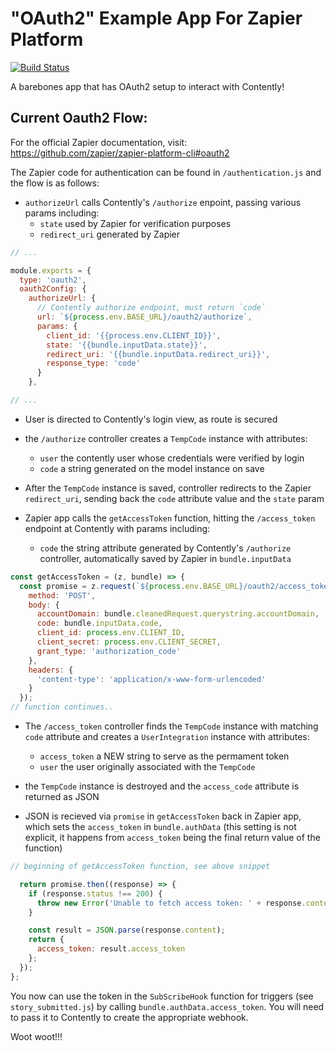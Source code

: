 # "OAuth2" Example App For Zapier Platform

[![Build Status](https://travis-ci.org/zapier/zapier-platform-example-app-oauth2.svg?branch=master)](https://travis-ci.org/zapier/zapier-platform-example-app-oauth2)

A barebones app that has OAuth2 setup to interact with Contently!

## Current Oauth2 Flow:

For the official Zapier documentation, visit: https://github.com/zapier/zapier-platform-cli#oauth2

The Zapier code for authentication can be found in `/authentication.js` and the flow is as follows:

- `authorizeUrl` calls Contently's `/authorize` enpoint, passing various params including:
  -  `state` used by Zapier for verification purposes
  - `redirect_uri` generated by Zapier

```js 
// ...

module.exports = {
  type: 'oauth2',
  oauth2Config: {
    authorizeUrl: {
      // Contently authorize endpoint, must return `code`
      url: `${process.env.BASE_URL}/oauth2/authorize`,
      params: {
        client_id: '{{process.env.CLIENT_ID}}',
        state: '{{bundle.inputData.state}}',
        redirect_uri: '{{bundle.inputData.redirect_uri}}',
        response_type: 'code'
      }
    },

// ...
```

- User is directed to Contently's login view, as route is secured

- the `/authorize` controller creates a `TempCode` instance with attributes:
  - `user` the contently user whose credentials were verified by login
  - `code` a string generated on the model instance on save

- After the `TempCode` instance is saved, controller redirects to the Zapier `redirect_uri`, sending back the `code` attribute value and the `state` param

- Zapier app calls the `getAccessToken` function, hitting the `/access_token` endpoint at Contently with params including:
  - `code` the string attribute generated by Contently's `/authorize` controller, automatically saved by Zapier in `bundle.inputData`

```js
const getAccessToken = (z, bundle) => {
  const promise = z.request(`${process.env.BASE_URL}/oauth2/access_token`, {
    method: 'POST',
    body: {
      accountDomain: bundle.cleanedRequest.querystring.accountDomain,
      code: bundle.inputData.code,
      client_id: process.env.CLIENT_ID,
      client_secret: process.env.CLIENT_SECRET,
      grant_type: 'authorization_code'
    },
    headers: {
      'content-type': 'application/x-www-form-urlencoded'
    }
  });
// function continues..
```

- The `/access_token` controller finds the `TempCode` instance with matching `code` attribute and creates a `UserIntegration` instance with attributes:
  - `access_token` a NEW string to serve as the permament token
  - `user` the user originally associated with the `TempCode`

- the `TempCode` instance is destroyed and the `access_code` attribute is returned as JSON

- JSON is recieved via `promise` in `getAccessToken` back in Zapier app, which sets the `access_token` in `bundle.authData` (this setting is not explicit, it happens from `access_token` being the final return value of the function)

```js
// beginning of getAccessToken function, see above snippet

  return promise.then((response) => {
    if (response.status !== 200) {
      throw new Error('Unable to fetch access token: ' + response.content);
    }

    const result = JSON.parse(response.content);
    return {
      access_token: result.access_token
    };
  });
};
```

You now can use the token in the `SubScribeHook` function for triggers (see `story_submitted.js`) by calling `bundle.authData.access_token`. You will need to pass it to Contently to create the appropriate webhook.

Woot woot!!!
